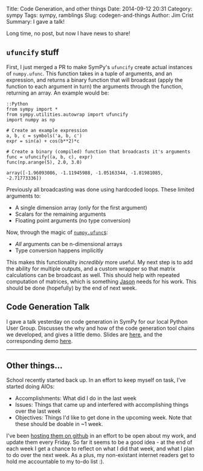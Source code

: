 Title: Code Generation, and other things
Date: 2014-09-12 20:31
Category: sympy
Tags: sympy, ramblings
Slug: codegen-and-things
Author: Jim Crist
Summary: I gave a talk!

Long time, no post, but now I have news to share!

## `ufuncify` stuff

First, I just merged a PR to make SymPy's `ufuncify` create actual instances of
`numpy.ufunc`. This function takes in a tuple of arguments, and an expression,
and returns a binary function that will broadcast (apply the function to each
argument in turn) the arguments through the function, returning an array. An
example would be:

    ::Python
    from sympy import *
    from sympy.utilities.autowrap import ufuncify
    import numpy as np

    # Create an example expression
    a, b, c = symbols('a, b, c')
    expr = sin(a) + cos(b**2)*c

    # Create a binary (compiled) function that broadcasts it's arguments
    func = ufuncify((a, b, c), expr)
    func(np.arange(5), 2.0, 3.0)
<div class=md_output>

    array([-1.96093086, -1.11945988, -1.05163344, -1.81981085, -2.71773336])
</div>

Previously all broadcasting was done using hardcoded loops. These limited
arguments to:

- A single dimension array (only for the first argument)
- Scalars for the remaining arguments
- Floating point arguments (no type conversion)

Now, through the magic of [`numpy.ufunc`s](http://docs.scipy.org/doc/numpy/reference/ufuncs.html):

- *All* arguments can be n-dimensional arrays
- Type conversion happens implicitly

This makes this functionality *incredibly* more useful. My next step is to add
the ability for multiple outputs, and a custom wrapper so that matrix calculations
can be broadcast as well. This should help with repeated computation of matrices,
which is something [Jason](http://www.moorepants.info/blog/fast-matrix-eval.html)
needs for his work. This should be done (hopefully) by the end of next week.

## Code Generation Talk

I gave a talk yesterday on code generation in SymPy for our local Python User
Group. Discusses the why and how of the code generation tool chains we
developed, and gives a little demo. Slides are
[here](https://speakerdeck.com/jcrist/generating-fast-and-correct-code-with-sympy),
and the corresponding demo [here](https://github.com/jcrist/codegen_talk).

<script async class="speakerdeck-embed"
data-id="51ea3e201c2901324611222c32eaed08" data-ratio="1.77777777777778"
src="//speakerdeck.com/assets/embed.js"></script>

---

## Other things...

School recently started back up. In an effort to keep myself on task, I've started
doing AIOs:

- Accomplishments: What did I do in the last week
- Issues: Things that came up and interfered with accomplishing things over the
  last week
- Objectives: Things I'd like to get done in the upcoming week. Note that these
  should be doable in ~1 week.

I've been [hosting them on github](https://github.com/jcrist/AIOs) in an effort
to be open about my work, and update them every Friday. So far it seems to be a
good idea - at the end of each week I get a chance to reflect on what I did
that week, and what I plan to do over the next week. As a plus, my non-existant
internet readers get to hold me accountable to my to-do list :).
